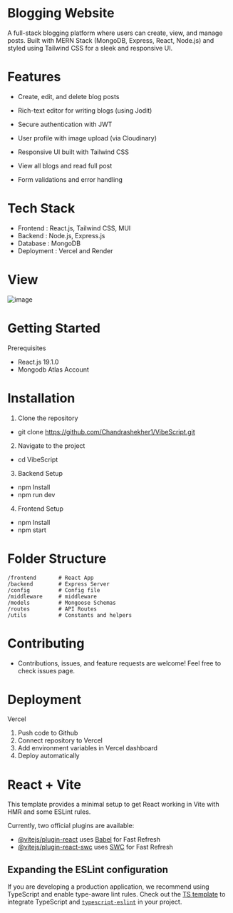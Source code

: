 # Blogging Website

A full-stack blogging platform where users can create, view, and manage posts. Built with MERN Stack (MongoDB, Express, React, Node.js) and styled using Tailwind CSS for a sleek and responsive UI.

# Features
- Create, edit, and delete blog posts

- Rich-text editor for writing blogs (using Jodit)

- Secure authentication with JWT

- User profile with image upload (via Cloudinary)

- Responsive UI built with Tailwind CSS

- View all blogs and read full post

- Form validations and error handling

# Tech Stack
- Frontend : React.js, Tailwind CSS, MUI
- Backend : Node.js, Express.js
- Database : MongoDB
- Deployment : Vercel and Render

# View
![image](https://github.com/user-attachments/assets/c67cb0b4-5e04-4495-a9c9-d711b28d19a0)


# Getting Started
 Prerequisites
- React.js 19.1.0
- Mongodb Atlas Account

# Installation
 
1. Clone the repository
- git clone https://github.com/Chandrashekher1/VibeScript.git
2. Navigate to the project
- cd VibeScript
3. Backend Setup
- npm Install
- npm run dev
4. Frontend Setup
- npm Install
- npm start

# Folder Structure
    /frontend       # React App
    /backend        # Express Server
    /config         # Config file
    /middleware     # middleware 
    /models         # Mongoose Schemas
    /routes         # API Routes
    /utils          # Constants and helpers


# Contributing
- Contributions, issues, and feature requests are welcome! Feel free to check issues page.

# Deployment
Vercel
1. Push code to Github
2. Connect repository to Vercel
3. Add environment variables in Vercel dashboard
4. Deploy automatically


# React + Vite

This template provides a minimal setup to get React working in Vite with HMR and some ESLint rules.

Currently, two official plugins are available:

- [@vitejs/plugin-react](https://github.com/vitejs/vite-plugin-react/blob/main/packages/plugin-react/README.md) uses [Babel](https://babeljs.io/) for Fast Refresh
- [@vitejs/plugin-react-swc](https://github.com/vitejs/vite-plugin-react-swc) uses [SWC](https://swc.rs/) for Fast Refresh

## Expanding the ESLint configuration

If you are developing a production application, we recommend using TypeScript and enable type-aware lint rules. Check out the [TS template](https://github.com/vitejs/vite/tree/main/packages/create-vite/template-react-ts) to integrate TypeScript and [`typescript-eslint`](https://typescript-eslint.io) in your project.
